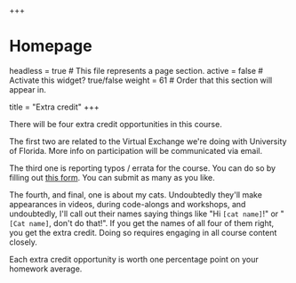 +++
# Homepage
headless = true  # This file represents a page section.
active = false  # Activate this widget? true/false
weight = 61  # Order that this section will appear in.

title = "Extra credit"
+++

There will be four extra credit opportunities in this course.

The first two are related to the Virtual Exchange we're doing with University of Florida. More info on participation will be communicated via email.

The third one is reporting typos / errata for the course. You can do so by filling out [this form](https://forms.office.com/Pages/ResponsePage.aspx?id=sAafLmkWiUWHiRCgaTTcYRiRHjHRDWhOuLE_6JyNA0dUNlYwSEtZOU40TVdZRUU0WjVRSjlOQ1lWOS4u). You can submit as many as you like.

The fourth, and final, one is about my cats. Undoubtedly they'll make appearances in videos, during code-alongs and workshops, and undoubtedly, I'll call out their names saying things like "Hi `[cat name]`!" or "`[Cat name]`, don't do that!". If you get the names of all four of them right, you get the extra credit. Doing so requires engaging in all course content closely.

Each extra credit opportunity is worth one percentage point on your homework average.
